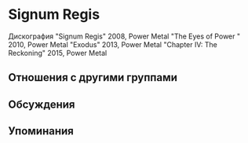 # Signum Regis

Дискография
"Signum Regis" 2008, Power Metal
"The Eyes of Power " 2010, Power Metal
"Exodus" 2013, Power Metal
"Chapter IV: The Reckoning" 2015, Power Metal

## Отношения с другими группами


## Обсуждения


## Упоминания

